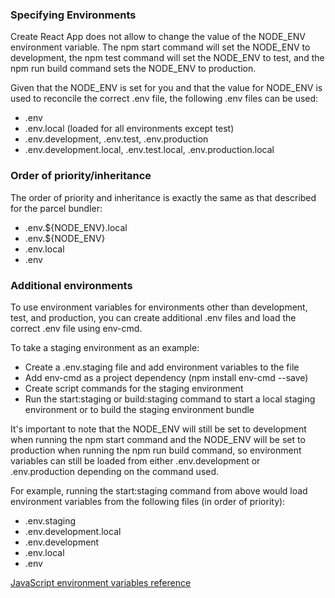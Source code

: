 ### Specifying Environments

Create React App does not allow to change the value of the NODE_ENV environment variable. The npm start command will set the NODE_ENV to development, the npm test command will set the NODE_ENV to test, and the npm run build command sets the NODE_ENV to production.

Given that the NODE_ENV is set for you and that the value for NODE_ENV is used to reconcile the correct .env file, the following .env files can be used:

- .env
- .env.local (loaded for all environments except test)
- .env.development, .env.test, .env.production
- .env.development.local, .env.test.local, .env.production.local

### Order of priority/inheritance

The order of priority and inheritance is exactly the same as that described for the parcel bundler:

- .env.${NODE_ENV}.local
- .env.${NODE_ENV}
- .env.local
- .env

### Additional environments

To use environment variables for environments other than development, test, and production, you can create additional .env files and load the correct .env file using env-cmd.

To take a staging environment as an example:

- Create a .env.staging file and add environment variables to the file
- Add env-cmd as a project dependency (npm install env-cmd --save)
- Create script commands for the staging environment
- Run the start:staging or build:staging command to start a local staging environment or
  to build the staging environment bundle

It's important to note that the NODE_ENV will still be set to development when running the npm start command and the NODE_ENV will be set to production when running the npm run build command, so environment variables can still be loaded from either .env.development or .env.production depending on the command used.

For example, running the start:staging command from above would load environment variables from the following files (in order of priority):

- .env.staging
- .env.development.local
- .env.development
- .env.local
- .env

[JavaScript environment variables reference](https://www.robertcooper.me/front-end-javascript-environment-variables)

